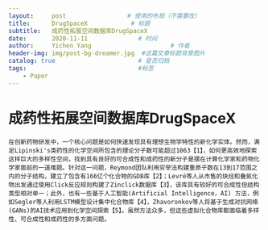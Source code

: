 ```yaml
---
layout:     post                 # 使用的布局（不需要改）
title:      DrugSpaceX            # 标题 
subtitle:   成药性拓展空间数据库DrugSpaceX
date:       2020-11-11              # 时间
author:     Yichen Yang                      # 作者
header-img: img/post-bg-dreamer.jpg  #这篇文章标题背景图片
catalog: true                       # 是否归档
tags:                               #标签
    - Paper
---
```

# 成药性拓展空间数据库DrugSpaceX


    在创新药物研发中，一个核心问题是如何快速发现具有理想生物学特性的新化学实体。然而，满足Lipinski's类药性的化学空间所包含的理论分子数可能超过1063【1】，如何更高效地探索这样巨大的多样性空间，找到具有良好的可合成性和成药性的新分子是摆在计算化学家和药物化学家面前的一道难题。针对这一问题，Reymond团队利用穷举法构建重原子数在13到17范围之内的分子结构，建立了包含有166亿个化合物的GDB库【2】；Levré等人从市售的炔烃和叠氮化物出发通过使用Click反应规则构建了Zinclick数据库【3】，该库具有较好的可合成性但结构类型相对单一；此外，也有一些基于人工智能(Artificial Intelligence，AI) 方法，例如Segler等人利用LSTM模型设计集中化合物库【4】，Zhavoronkov等人将基于生成对抗网络 (GANs)的AI技术应用到化学空间探索【5】。虽然方法众多，但这些虚拟化合物库都面临着多样性、可合成性和成药性的多方面问题。